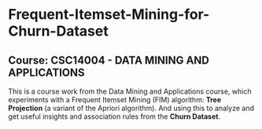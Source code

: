 # Frequent-Itemset-Mining-for-Churn-Dataset

## Course: CSC14004 - DATA MINING AND APPLICATIONS

This is a course work from the Data Mining and Applications course, which experiments with a Frequent Itemset Mining (FIM) algorithm: __Tree Projection__ (a variant of the Apriori algorithm). And using this to analyze and get useful insights and association rules from the __Churn Dataset__.
